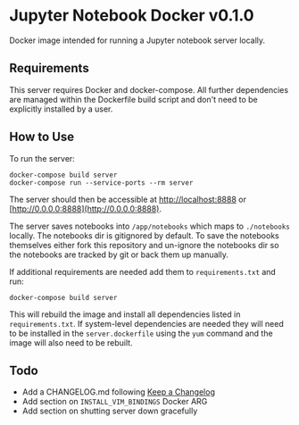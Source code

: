 # Jupyter Notebook Docker v0.1.0

Docker image intended for running a Jupyter notebook server locally.

## Requirements

This server requires Docker and docker-compose. All further dependencies are managed within the Dockerfile build script and don't need to be explicitly installed by a user.

## How to Use

To run the server:

```shell
docker-compose build server
docker-compose run --service-ports --rm server
```

The server should then be accessible at [http://localhost:8888](http://localhost:8888) or [http://0.0.0.0:8888](http://0.0.0.0:8888).

The server saves notebooks into `/app/notebooks` which maps to `./notebooks` locally. The notebooks dir is gitignored by default. To save the notebooks themselves either fork this repository and un-ignore the notebooks dir so the notebooks are tracked by git or back them up manually.

If additional requirements are needed add them to `requirements.txt` and run:

```shell
docker-compose build server
```

This will rebuild the image and install all dependencies listed in `requirements.txt`. If system-level dependencies are needed they will need to be installed in the `server.dockerfile` using the `yum` command and the image will also need to be rebuilt.

## Todo

- Add a CHANGELOG.md following [Keep a Changelog](https://keepachangelog.com/en/1.0.0/)
- Add section on `INSTALL_VIM_BINDINGS` Docker ARG
- Add section on shutting server down gracefully
